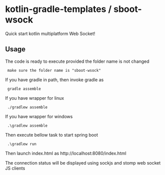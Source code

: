 # kotlin-gradle-templates / sboot-wsock
Quick start kotlin multiplatform Web Socket!

## Usage
The code is ready to execute provided the folder name is not changed

     make sure the folder name is "sboot-wsock"

If you have gradle in path, then invoke gradle as

     gradle assemble

If you have wrapper for linux

     ./gradlew assemble

If you have wrapper for windows

     .\gradlew assemble

Then execute bellow task to start spring boot

     .\gradlew run

Then launch index.html as http://localhost:8080/index.html
 
The connection status will be displayed using sockjs and stomp web socket JS clients
